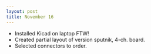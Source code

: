 ```yaml
---
layout: post
title: November 16
---
```


* Installed Kicad on laptop FTW!
* Created partial layout of version sputnik, 4-ch. board.
* Selected connectors to order.

